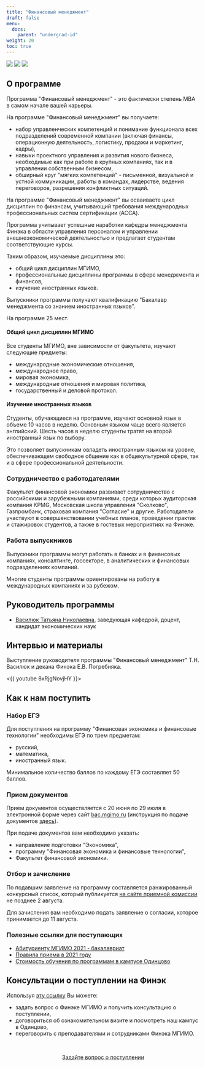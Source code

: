 ```yaml
---
title: "Финансовый менеджмент"
draft: false
menu:
  docs:
    parent: "undergrad-id"
weight: 20
toc: true
---
```


![](https://img.shields.io/badge/Баклавриат-Менеджмент-blue) ![](https://img.shields.io/badge/%D0%95%D0%93%D0%AD-%D0%A0%D1%83%D1%81%D1%81%D0%BA%D0%B8%D0%B9_%7C_%D0%9C%D0%B0%D1%82%D0%B5%D0%BC%D0%B0%D1%82%D0%B8%D0%BA%D0%B0_%7C_%D0%98%D0%BD%D0%BE%D1%81%D1%82%D1%80%D0%B0%D0%BD%D0%BD%D1%8B%D0%B9%20%D1%8F%D0%B7%D1%8B%D0%BA-blue)
![](https://img.shields.io/badge/Всего_мест-25-blue)

## О программе

Программа "Финансовый менеджмент" - это фактически степень МBA
в самом начале вашей карьеры.

На программе "Финансовый менеджмент" вы получаете:

- набор управленческих компетенций и понимание функционала всех подразделений
  современной компании (включая финансы, операционную деятельность,
  логистику, продажи и маркетинг, кадры),
- навыки проектного управления и развития нового бизнеса, необходимые
  как при работе в крупных компаниях, так и в управлении собственным бизнесом,
- обширный круг "мягких компетенций" - письменной, визуальной и
  устной коммуникации, работы в командах, лидерстве,
  ведения переговоров, разрешения конфликтных ситуаций.

На программе "Финансовый менеджмент" вы осваиваете
цикл дисциплин по финансам, учитывающий требования
международных профессиональных систем сертификации (ACCA).

Программа учитывает успешные наработки кафедры менеджмента
Финэка в области управления персоналом и управлении
внешнеэкономической деятельностью и предлагает студентам
соответствующие курсы.

Таким образом, изучаемые дисциплины это:

- общий цикл дисциплин МГИМО,
- профессиональные дисциплины программы в сфере менеджмента и финансов,
- изучение иностранных языков.

Выпускники программы получают квалификацию "Бакалавр менеджмента со знанием иностранных языков".

На программе 25 мест.

#### Общий цикл дисциплин МГИМО

Все студенты МГИМО, вне зависимости от факультета, изучают следующие предметы:

- международные экономические отношения,
- международное право,
- мировая экономика,
- международные отношения и мировая политика,
- государственный и деловой протокол.

#### Изучение иностранных языков

Студенты, обучающиеся на программе, изучают основной язык в объеме 10 часов в неделю.
Основным языком чаще всего является английский. Шесть часов в неделю студенты тратят на второй иностранный язык по выбору.

Это позволяет выпускникам овладеть иностранным языком на уровне, обеспечивающем свободное общение как в общекультурной сфере, так и в сфере профессиональной деятельности.

### Сотрудничество с работодателями

Факультет финансовой экономики развивает сотрудничество с российскими и зарубежными компаниями, среди которых аудиторская компания KPMG, Московская школа управления "Сколково", Газпромбанк, страховая компания "Согласие" и другие. Работодатели участвуют в совершенствовании учебных планов, проведении практик и стажировок студентов, а также в гостевых мероприятиях на Финэке.

### Работа выпускников

Выпускники программы могут работать в банках и в финансовых компаниях, консалтинге, госсекторе,
в аналитических и финансовых подразделениях компаний.

Многие студенты программы ориентированы на работу в международных компаниях и за рубежом.

## Руководитель программы

- [Василюк Татьяна Николаевна](https://mgimo.ru/people/vasilyuk/), заведующая кафедрой, доцент,
  кандидат экономических наук

## Интервью и материалы

Выступление руководителя программы "Финансовый менеджмент" Т.Н. Василюк и декана Финэка Е.В. Погребняка.

<{{ youtube 8xRjgNovjHY }}>


## Как к нам поступить

### Набор ЕГЭ

Для поступления на программу "Финансовая экономика и финансовые технологии" необходимы ЕГЭ по трем предметам:

- русский,
- математика,
- иностранный язык.

Минимальное количество баллов по каждому ЕГЭ составляет 50 баллов.

### Прием документов

Прием документов осуществляется с 20 июня по 29 июля
в электронной форме через сайт [bac.mgimo.ru](https://bac.mgimo.ru/auth/login)
(инструкция по подаче документов [здесь](https://mgimo.ru/about/news/main/bac-reg-online-2021/)).

При подаче документов вам необходимо указать:

- направление подготовки "Экономика",
- программу "Финансовая экономика и финансовые технологии",
- Факультет финансовой экономики.

### Отбор и зачисление

По подавшим заявление на программу составляется ранжированный конкурсный список,
который публикуется [на сайте приемной комиссии](https://abiturient.mgimo.ru)
не позднее 2 августа.

Для зачисления вам необходимо подать заявление о согласии, которое принимается
до 11 августа.

### Полезные ссылки для поступающих

- [Абитуриенту МГИМО 2021 - бакалавриат](https://abiturient.mgimo.ru/bakalavriat)
- [Правила приема в 2021 году](https://abiturient.mgimo.ru/pravila-priema#2.1)
- [Стоимость обучения по программам в кампусе Одинцово](http://pk.odin.mgimo.ru/doc/21/stoim21.pdf)

## Консультации о поступлении на Финэк

Используя [эту ссылку](https://forms.gle/tRBb3VAGNyV53uAv5) Вы можете:

- задать вопрос о Финэке МГИМО и получить консультацию о поступлении,
- договориться об ознакомительном визите и посмотреть наш кампус в Одинцово,
- переговорить с преподавателями и сотрудниками Финэка МГИМО.

<br><div align="center">
<a class="btn btn-primary btn-lg px-4 mb-2"  href="https://forms.gle/tRBb3VAGNyV53uAv5" role="button">Задайте вопрос о поступлении</a>

</div>
